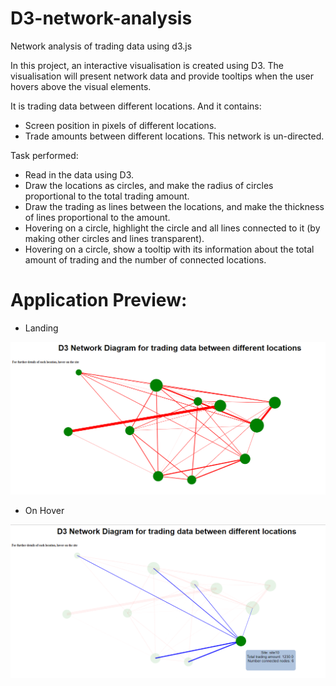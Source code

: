 # D3-network-analysis
Network analysis of trading data using d3.js 

In this project, an interactive visualisation is created using D3. The visualisation will present network data and provide tooltips when the user hovers above the visual elements.

It is trading data between different locations. And it contains:

   * Screen position in pixels of different locations.
   * Trade amounts between different locations. This network is un-directed.

Task performed:

   * Read in the data using D3.
   * Draw the locations as circles, and make the radius of circles proportional to the total trading amount.
   * Draw the trading as lines between the locations, and make the thickness of lines proportional to the amount.
   * Hovering on a circle, highlight the circle and all lines connected to it (by making other circles and lines transparent).
   * Hovering on a circle, show a tooltip with its information about the total amount of trading and the number of connected locations.

# Application Preview:

* Landing

![alt text](https://github.com/nehajain1991/D3-network-analysis/blob/master/images/landing.png)


* On Hover

![alt text](https://github.com/nehajain1991/D3-network-analysis/blob/master/images/hover.png)
